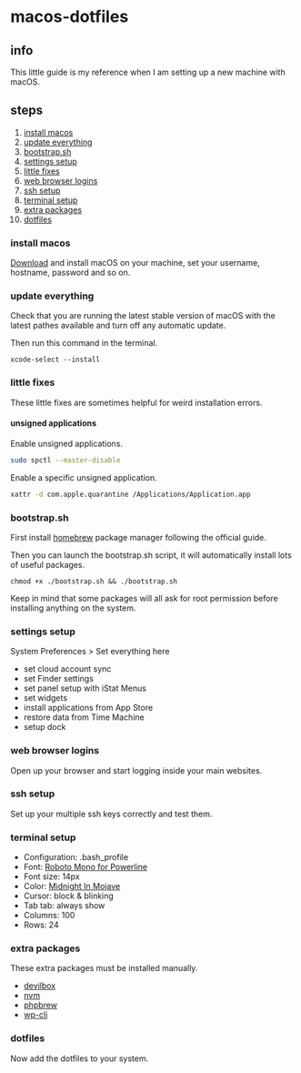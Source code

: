 # macos-dotfiles

## info

This little guide is my reference when I am setting up a new machine with macOS.

## steps

1. [install macos](#install-macos)
2. [update everything](#update-everything)
3. [bootstrap.sh](#bootstrapsh)
4. [settings setup](#settings-setup)
5. [little fixes](#little-fixes)
6. [web browser logins](#web-browser-logins)
7. [ssh setup](#ssh-setup)
8. [terminal setup](#terminal-setup)
9. [extra packages](#extra-packages)
10. [dotfiles](#dotfiles)

### install macos

[Download](https://dortania.github.io/OpenCore-Desktop-Guide/installer-guide/mac-install.html#downloading-macos) and install macOS on your machine, set your username, hostname, password and so on.

### update everything

Check that you are running the latest stable version of macOS with the latest pathes available and turn off any automatic update.

Then run this command in the terminal.

```shell
xcode-select --install
```

### little fixes

These little fixes are sometimes helpful for weird installation errors.

#### unsigned applications

Enable unsigned applications.

```bash
sudo spctl --master-disable
```

Enable a specific unsigned application.

```bash
xattr -d com.apple.quarantine /Applications/Application.app
```

### bootstrap.sh

First install [homebrew](https://brew.sh) package manager following the official guide.

Then you can launch the bootstrap.sh script, it will automatically install lots of useful packages.

```shell
chmod +x ./bootstrap.sh && ./bootstrap.sh
```

Keep in mind that some packages will all ask for root permission before installing anything on the system.

### settings setup

System Preferences > Set everything here

* set cloud account sync
* set Finder settings
* set panel setup with iStat Menus
* set widgets
* install applications from App Store
* restore data from Time Machine
* setup dock

### web browser logins

Open up your browser and start logging inside your main websites.

### ssh setup

Set up your multiple ssh keys correctly and test them.

### terminal setup

* Configuration: .bash_profile
* Font: [Roboto Mono for Powerline](https://github.com/powerline/fonts)
* Font size: 14px
* Color: [Midnight In Mojave](https://github.com/mbadolato/iTerm2-Color-Schemes)
* Cursor: block & blinking
* Tab tab: always show
* Columns: 100
* Rows: 24

### extra packages

These extra packages must be installed manually.

* [devilbox](https://github.com/cytopia/devilbox)
* [nvm](https://github.com/nvm-sh/nvm)
* [phpbrew](https://github.com/phpbrew/phpbrew)
* [wp-cli](https://github.com/wp-cli/wp-cli)

### dotfiles

Now add the dotfiles to your system.
